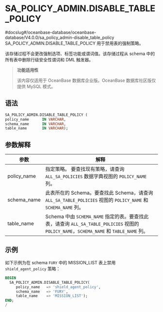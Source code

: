 SA_POLICY_ADMIN.DISABLE_TABLE_POLICY 
=========================================================
#docslug#/oceanbase-database/oceanbase-database/V4.0.0/sa_policy_admin-disable_table_policy
SA_POLICY_ADMIN.DISABLE_TABLE_POLICY 用于禁用表的强制策略。

该存储过程不会更改强制选项、标签功能或谓词值。该存储过程从 schema 中的所有表中删除行级安全性谓词和 DML 触发器。

>**功能适用性**
>
>该内容仅适用于 OceanBase 数据库企业版。OceanBase 数据库社区版仅提供 MySQL 模式。

语法 
-----------

```sql
SA_POLICY_ADMIN.DISABLE_TABLE_POLICY (
policy_name      IN VARCHAR,
schema_name      IN VARCHAR,
table_name       IN VARCHAR);
```



参数解释 
-------------



|   **参数**    |                                                     **解释**                                                      |
|-------------|-----------------------------------------------------------------------------------------------------------------|
| policy_name | 指定策略。 要查找现有策略，请查询 `ALL_SA_POLICIES` 数据字典视图的 `POLICY_NAME` 列。                                                       |
| schema_name | 此表所在的 Schema。要查找此 Schema，请查询 `ALL_SA_TABLE_POLICIES` 视图的 `POLICY_NAME` 和 `SCHEMA_NAME` 列。                        |
| table_name  | Schema 中由 `SCHEMA_NAME` 指定的表。要查找此表，请查询 `ALL_SA_TABLE_POLICIES` 视图的 `POLICY_NAME`，`SCHEMA_NAME` 和 `TABLE_NAME` 列。 |



示例 
-----------

如下示例为在 schema `FURY` 中的 MISSION_LIST 表上禁用 `shield_agent_policy` 策略：

```sql
BEGIN
  SA_POLICY_ADMIN.DISABLE_TABLE_POLICY(
     policy_name   => 'shield_agent_policy',
     schema_name   => 'FURY',
     table_name    => 'MISSION_LIST');
END;
/
```



